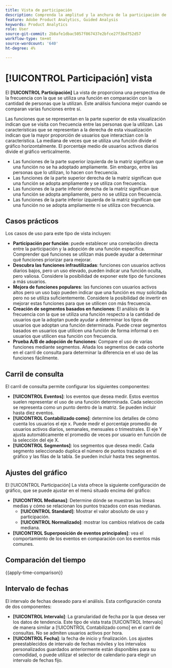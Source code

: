 ```yaml
---
title: Vista de participación
description: Comprenda la amplitud y la anchura de la participación de las funciones.
feature: Adobe Product Analytics, Guided Analysis
keywords: Product Analytics
role: User
source-git-commit: 2b8afe1dbac5057f867437e2bfce27f3bd752d57
workflow-type: tm+mt
source-wordcount: '640'
ht-degree: 4%

---
```


# [!UICONTROL Participación] vista

El **[!UICONTROL Participación]** La vista de proporciona una perspectiva de la frecuencia con la que se utiliza una función en comparación con la cantidad de personas que la utilizan. Este análisis funciona mejor cuando se comparan varias funciones entre sí.

Las funciones que se representan en la parte superior de esta visualización indican que se visita con frecuencia entre las personas que la utilizan. Las características que se representan a la derecha de esta visualización indican que la mayor proporción de usuarios que interactúan con la característica. La mediana de veces que se utiliza una función divide el gráfico horizontalmente. El porcentaje medio de usuarios activos diarios divide el gráfico verticalmente.

* Las funciones de la parte superior izquierda de la matriz significan que una función no se ha adoptado ampliamente. Sin embargo, entre las personas que lo utilizan, lo hacen con frecuencia.
* Las funciones de la parte superior derecha de la matriz significan que una función se adopta ampliamente y se utiliza con frecuencia.
* Las funciones de la parte inferior derecha de la matriz significan que una función se adopta ampliamente, pero no se utiliza con frecuencia.
* Las funciones de la parte inferior izquierda de la matriz significan que una función no se adopta ampliamente ni se utiliza con frecuencia.

## Casos prácticos

Los casos de uso para este tipo de vista incluyen:

* **Participación por función**: puede establecer una correlación directa entre la participación y la adopción de una función específica. Comprender qué funciones se utilizan más puede ayudar a determinar qué funciones priorizar para mejorar.
* **Descubra las funciones infrautilizadas**: funciones con usuarios activos diarios bajos, pero un uso elevado, pueden indicar una función oculta, pero valiosa. Considere la posibilidad de exponer este tipo de funciones a más usuarios.
* **Mejora de funciones populares**: las funciones con usuarios activos altos pero un uso bajo pueden indicar que una función es muy solicitada pero no se utiliza suficientemente. Considere la posibilidad de invertir en mejorar estas funciones para que se utilicen con más frecuencia.
* **Creación de segmentos basados en funciones**: El análisis de la frecuencia con la que se utiliza una función respecto a la cantidad de usuarios que la adoptan puede ayudar a determinar los tipos de usuarios que adoptan una función determinada. Puede crear segmentos basados en usuarios que utilicen una función de forma informal o en usuarios que utilicen esa función con frecuencia.
* **Prueba A/B de adopción de funciones**: Compare el uso de varias funciones mediante segmentos. Añada los segmentos de cada cohorte en el carril de consulta para determinar la diferencia en el uso de las funciones fácilmente.

## Carril de consulta

El carril de consulta permite configurar los siguientes componentes:

* **[!UICONTROL Eventos]**: los eventos que desea medir. Estos eventos suelen representar el uso de una función determinada. Cada selección se representa como un punto dentro de la matriz. Se pueden incluir hasta diez eventos.
* **[!UICONTROL Contabilizado como]**: determine los detalles de cómo cuenta los usuarios el eje x. Puede medir el porcentaje promedio de usuarios activos diarios, semanales, mensuales o trimestrales. El eje Y ajusta automáticamente el promedio de veces por usuario en función de la selección del eje X.
* **[!UICONTROL Segmentos]**: los segmentos que desea medir. Cada segmento seleccionado duplica el número de puntos trazados en el gráfico y las filas de la tabla. Se pueden incluir hasta tres segmentos.

## Ajustes del gráfico

El [!UICONTROL Participación] La vista ofrece la siguiente configuración de gráfico, que se puede ajustar en el menú situado encima del gráfico:

* **[!UICONTROL Medianas]**: Determine dónde se muestran las líneas medias y cómo se relacionan los puntos trazados con esas medianas.
   * **[!UICONTROL Standard]**: Mostrar el valor absoluto de uso y participación.
   * **[!UICONTROL Normalizado]**: mostrar los cambios relativos de cada mediana.
* **[!UICONTROL Superposición de eventos principales]**: vea el comportamiento de los eventos en comparación con los eventos más comunes.

## Comparación del tiempo

{{apply-time-comparison}}

## Intervalo de fechas

El intervalo de fechas deseado para el análisis. Esta configuración consta de dos componentes:

* **[!UICONTROL Intervalo]**: La granularidad de fecha por la que desea ver los datos de tendencia. Este tipo de vista trata [!UICONTROL Intervalo] de manera similar a [!UICONTROL Contabilizado como] en el carril de consultas. No se admiten usuarios activos por hora.
* **[!UICONTROL Fecha]**: la fecha de inicio y finalización. Los ajustes preestablecidos de intervalo de fechas móviles y los intervalos personalizados guardados anteriormente están disponibles para su comodidad, o puede utilizar el selector de calendario para elegir un intervalo de fechas fijo.

